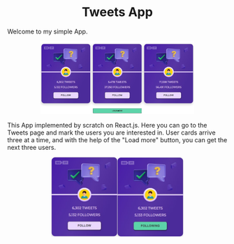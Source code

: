 <h1 align="center">Tweets App</h1>

<p>Welcome to my simple App.</p>

<p align="center"><img  src="./readme_assets/1.jpg" width="70%"></p>

<p>This App implemented by scratch on React.js. Here you can go to the Tweets page and mark the users you are interested in. User cards arrive three at a time, and with the help of the "Load more" button, you can get the next three users.</p>

<p align="center"><img  src="./readme_assets/2.jpg" width="30%"><img  src="./readme_assets/3.jpg" width="30%"></p>
